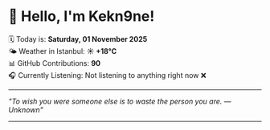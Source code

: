 # 👋 Hello, I'm Kekn9ne!

🗓️ Today is: **Saturday, 01 November 2025**  
🌤️ Weather in Istanbul: **☀️   +18°C**  
📊 GitHub Contributions: **90**  
🎧 Currently Listening: Not listening to anything right now ❌

---

_"To wish you were someone else is to waste the person you are. — *Unknown*"_

---
